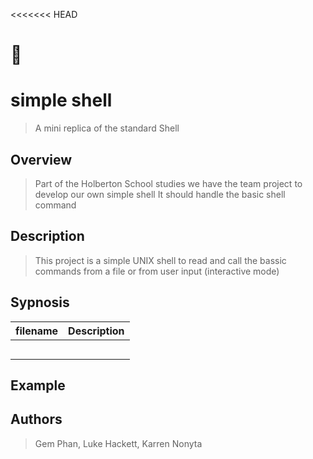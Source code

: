 <<<<<<< HEAD
# :shell:
# simple shell
> A mini replica of the standard Shell 

## Overview ##
> Part of the Holberton School studies we have the team project to develop our own simple shell
> It should handle the basic shell command

## Description ##
> This project is a simple UNIX shell to read and call the bassic commands from a file or from user input (interactive mode)

## Sypnosis ##

| filename  | Description                          |
|-----------|--------------------------------------|
|           |                                      |
|           |                                      |
|           |                                      |
|           |                                      |
|           |                                      |

## Example ##



## Authors ##

> Gem Phan,
> Luke Hackett,
> Karren Nonyta
